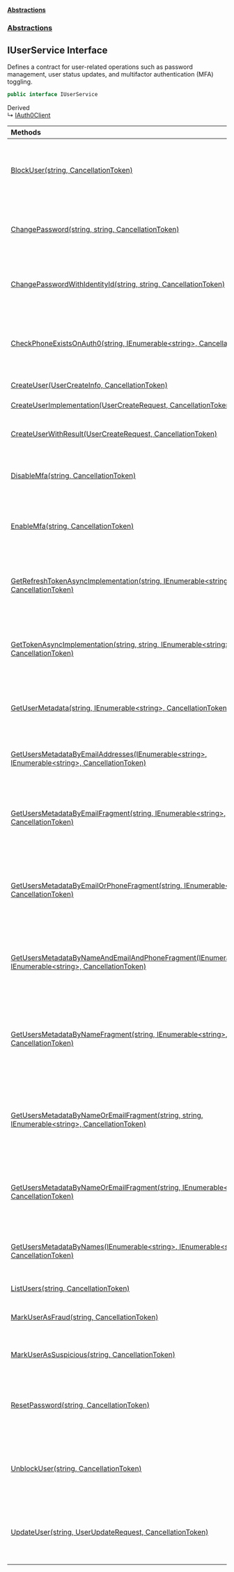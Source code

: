 #### [Abstractions](../../index.md 'index')
### [Abstractions](../index.md 'Abstractions')

## IUserService Interface

Defines a contract for user\-related operations such as password management, user status updates,
and multifactor authentication \(MFA\) toggling\.

```csharp
public interface IUserService
```

Derived  
&#8627; [IAuth0Client](../IAuth0Client/index.md 'Abstractions\.IAuth0Client')

| Methods | |
| :--- | :--- |
| [BlockUser\(string, CancellationToken\)](BlockUser(string,CancellationToken).md 'Abstractions\.IUserService\.BlockUser\(string, System\.Threading\.CancellationToken\)') | Blocks a user based on their email address, preventing them from accessing the system\. |
| [ChangePassword\(string, string, CancellationToken\)](ChangePassword(string,string,CancellationToken).md 'Abstractions\.IUserService\.ChangePassword\(string, string, System\.Threading\.CancellationToken\)') | Changes the password for a user identified by the provided email\. |
| [ChangePasswordWithIdentityId\(string, string, CancellationToken\)](ChangePasswordWithIdentityId(string,string,CancellationToken).md 'Abstractions\.IUserService\.ChangePasswordWithIdentityId\(string, string, System\.Threading\.CancellationToken\)') | Change the password for a user identified by the provided identityId\. |
| [CheckPhoneExistsOnAuth0\(string, IEnumerable&lt;string&gt;, CancellationToken\)](CheckPhoneExistsOnAuth0(string,IEnumerable_string_,CancellationToken).md 'Abstractions\.IUserService\.CheckPhoneExistsOnAuth0\(string, System\.Collections\.Generic\.IEnumerable\<string\>, System\.Threading\.CancellationToken\)') | Retrieves metadata for users whose phone number match the provided search term\. |
| [CreateUser\(UserCreateInfo, CancellationToken\)](CreateUser(UserCreateInfo,CancellationToken).md 'Abstractions\.IUserService\.CreateUser\(Abstractions\.UserCreateInfo, System\.Threading\.CancellationToken\)') | Creates a new user\. |
| [CreateUserImplementation\(UserCreateRequest, CancellationToken\)](CreateUserImplementation(UserCreateRequest,CancellationToken).md 'Abstractions\.IUserService\.CreateUserImplementation\(UserCreateRequest, System\.Threading\.CancellationToken\)') | Creates a new user\. |
| [CreateUserWithResult\(UserCreateRequest, CancellationToken\)](CreateUserWithResult(UserCreateRequest,CancellationToken).md 'Abstractions\.IUserService\.CreateUserWithResult\(UserCreateRequest, System\.Threading\.CancellationToken\)') | Creates a new user in Auth0 and returns an OkError result\. |
| [DisableMfa\(string, CancellationToken\)](DisableMfa(string,CancellationToken).md 'Abstractions\.IUserService\.DisableMfa\(string, System\.Threading\.CancellationToken\)') | Disables Multi\-Factor Authentication \(MFA\) for a user\. |
| [EnableMfa\(string, CancellationToken\)](EnableMfa(string,CancellationToken).md 'Abstractions\.IUserService\.EnableMfa\(string, System\.Threading\.CancellationToken\)') | Disables Multi\-Factor Authentication \(MFA\) for a user for next login |
| [GetRefreshTokenAsyncImplementation\(string, IEnumerable&lt;string&gt;, CancellationToken\)](GetRefreshTokenAsyncImplementation(string,IEnumerable_string_,CancellationToken).md 'Abstractions\.IUserService\.GetRefreshTokenAsyncImplementation\(string, System\.Collections\.Generic\.IEnumerable\<string\>, System\.Threading\.CancellationToken\)') | Retrieves token for a user identified by the provided username and password\. |
| [GetTokenAsyncImplementation\(string, string, IEnumerable&lt;string&gt;, CancellationToken\)](GetTokenAsyncImplementation(string,string,IEnumerable_string_,CancellationToken).md 'Abstractions\.IUserService\.GetTokenAsyncImplementation\(string, string, System\.Collections\.Generic\.IEnumerable\<string\>, System\.Threading\.CancellationToken\)') | Retrieves token for a user identified by the provided username and password\. |
| [GetUserMetadata\(string, IEnumerable&lt;string&gt;, CancellationToken\)](GetUserMetadata(string,IEnumerable_string_,CancellationToken).md 'Abstractions\.IUserService\.GetUserMetadata\(string, System\.Collections\.Generic\.IEnumerable\<string\>, System\.Threading\.CancellationToken\)') | Retrieves metadata for a user identified by the provided email\. |
| [GetUsersMetadataByEmailAddresses\(IEnumerable&lt;string&gt;, IEnumerable&lt;string&gt;, CancellationToken\)](GetUsersMetadataByEmailAddresses(IEnumerable_string_,IEnumerable_string_,CancellationToken).md 'Abstractions\.IUserService\.GetUsersMetadataByEmailAddresses\(System\.Collections\.Generic\.IEnumerable\<string\>, System\.Collections\.Generic\.IEnumerable\<string\>, System\.Threading\.CancellationToken\)') | Retrieves metadata for users based on their email addresses\. |
| [GetUsersMetadataByEmailFragment\(string, IEnumerable&lt;string&gt;, CancellationToken\)](GetUsersMetadataByEmailFragment(string,IEnumerable_string_,CancellationToken).md 'Abstractions\.IUserService\.GetUsersMetadataByEmailFragment\(string, System\.Collections\.Generic\.IEnumerable\<string\>, System\.Threading\.CancellationToken\)') | Retrieves metadata for users whose email addresses match the provided search term\. |
| [GetUsersMetadataByEmailOrPhoneFragment\(string, IEnumerable&lt;string&gt;, CancellationToken\)](GetUsersMetadataByEmailOrPhoneFragment(string,IEnumerable_string_,CancellationToken).md 'Abstractions\.IUserService\.GetUsersMetadataByEmailOrPhoneFragment\(string, System\.Collections\.Generic\.IEnumerable\<string\>, System\.Threading\.CancellationToken\)') | Retrieves metadata for users whose email or phone number match the provided search term\. |
| [GetUsersMetadataByNameAndEmailAndPhoneFragment\(IEnumerable&lt;string&gt;, IEnumerable&lt;string&gt;, CancellationToken\)](GetUsersMetadataByNameAndEmailAndPhoneFragment(IEnumerable_string_,IEnumerable_string_,CancellationToken).md 'Abstractions\.IUserService\.GetUsersMetadataByNameAndEmailAndPhoneFragment\(System\.Collections\.Generic\.IEnumerable\<string\>, System\.Collections\.Generic\.IEnumerable\<string\>, System\.Threading\.CancellationToken\)') | Retrieves metadata for users whose name or email or phone number match the provided search term\. |
| [GetUsersMetadataByNameFragment\(string, IEnumerable&lt;string&gt;, CancellationToken\)](GetUsersMetadataByNameFragment(string,IEnumerable_string_,CancellationToken).md 'Abstractions\.IUserService\.GetUsersMetadataByNameFragment\(string, System\.Collections\.Generic\.IEnumerable\<string\>, System\.Threading\.CancellationToken\)') | Retrieves a dictionary of user metadata for users whose names or identifiers contain the specified search term\. |
| [GetUsersMetadataByNameOrEmailFragment\(string, string, IEnumerable&lt;string&gt;, CancellationToken\)](GetUsersMetadataByNameOrEmailFragment.md#Abstractions.IUserService.GetUsersMetadataByNameOrEmailFragment(string,string,System.Collections.Generic.IEnumerable_string_,System.Threading.CancellationToken) 'Abstractions\.IUserService\.GetUsersMetadataByNameOrEmailFragment\(string, string, System\.Collections\.Generic\.IEnumerable\<string\>, System\.Threading\.CancellationToken\)') | Retrieves metadata for users whose names or email addresses match the specified search term\. |
| [GetUsersMetadataByNameOrEmailFragment\(string, IEnumerable&lt;string&gt;, CancellationToken\)](GetUsersMetadataByNameOrEmailFragment.md#Abstractions.IUserService.GetUsersMetadataByNameOrEmailFragment(string,System.Collections.Generic.IEnumerable_string_,System.Threading.CancellationToken) 'Abstractions\.IUserService\.GetUsersMetadataByNameOrEmailFragment\(string, System\.Collections\.Generic\.IEnumerable\<string\>, System\.Threading\.CancellationToken\)') | Retrieves metadata for users whose name or email matches the given search term\. |
| [GetUsersMetadataByNames\(IEnumerable&lt;string&gt;, IEnumerable&lt;string&gt;, CancellationToken\)](GetUsersMetadataByNames(IEnumerable_string_,IEnumerable_string_,CancellationToken).md 'Abstractions\.IUserService\.GetUsersMetadataByNames\(System\.Collections\.Generic\.IEnumerable\<string\>, System\.Collections\.Generic\.IEnumerable\<string\>, System\.Threading\.CancellationToken\)') | Retrieves metadata for users whose name match the provided search term\. |
| [ListUsers\(string, CancellationToken\)](ListUsers(string,CancellationToken).md 'Abstractions\.IUserService\.ListUsers\(string, System\.Threading\.CancellationToken\)') | Retrieves a list of all users\. |
| [MarkUserAsFraud\(string, CancellationToken\)](MarkUserAsFraud(string,CancellationToken).md 'Abstractions\.IUserService\.MarkUserAsFraud\(string, System\.Threading\.CancellationToken\)') | Marks a user as fraudulent based on their email address\. |
| [MarkUserAsSuspicious\(string, CancellationToken\)](MarkUserAsSuspicious(string,CancellationToken).md 'Abstractions\.IUserService\.MarkUserAsSuspicious\(string, System\.Threading\.CancellationToken\)') | Marks a user as suspicious based on their email address\. |
| [ResetPassword\(string, CancellationToken\)](ResetPassword(string,CancellationToken).md 'Abstractions\.IUserService\.ResetPassword\(string, System\.Threading\.CancellationToken\)') | Initiates a password reset process for a user identified by their email address\. |
| [UnblockUser\(string, CancellationToken\)](UnblockUser(string,CancellationToken).md 'Abstractions\.IUserService\.UnblockUser\(string, System\.Threading\.CancellationToken\)') | Unblocks a user based on their email address, restoring their access to the system\. |
| [UpdateUser\(string, UserUpdateRequest, CancellationToken\)](UpdateUser(string,UserUpdateRequest,CancellationToken).md 'Abstractions\.IUserService\.UpdateUser\(string, UserUpdateRequest, System\.Threading\.CancellationToken\)') | Updates a user with the specified email by setting the provided key\-value pairs\. |
